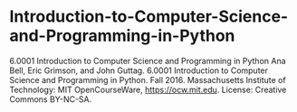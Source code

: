 # Introduction-to-Computer-Science-and-Programming-in-Python
6.0001 Introduction to Computer Science and Programming in Python
Ana Bell, Eric Grimson, and John Guttag. 6.0001 Introduction to Computer Science and Programming in Python. Fall 2016. Massachusetts Institute of Technology: MIT OpenCourseWare, https://ocw.mit.edu. License: Creative Commons BY-NC-SA.
